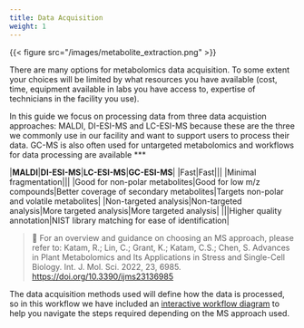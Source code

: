 ```yaml
---
title: Data Acquisition
weight: 1
---
```


{{< figure src="/images/metabolite_extraction.png" >}}

There are many options for metabolomics data acquisition. To some extent your choices will be limited by what resources you have available (cost, time,
equipment available in labs you have access to, expertise of technicians in the facility you use).

In this guide we focus on processing data from three data acquistion approaches: MALDI, DI-ESI-MS and LC-ESI-MS because these are the three we commonly
use in our facility and want to support users to process their data. GC-MS is also often used for untargeted metabolomics and workflows for data processing
are available ***

|**MALDI**|**DI-ESI-MS**|**LC-ESI-MS**|**GC-ESI-MS**|
|Fast|Fast|||
|Minimal fragmentation|||
|Good for non-polar metabolites|Good for low m/z compounds|Better coverage of secondary metabolites|Targets non-polar and volatile metabolites|
|Non-targeted analysis|Non-targeted analysis|More targeted analysis|More targeted analysis|
|||Higher quality annotation|NIST library matching for ease of identification|


> :book: For an overview and guidance on choosing an MS approach, please refer to:
Katam, R.; Lin, C.; Grant, K.; Katam, C.S.; Chen, S. Advances in Plant Metabolomics and Its Applications in Stress and Single-Cell Biology. Int. J. Mol. Sci. 2022, 23, 6985. https://doi.org/10.3390/ijms23136985

The data acquisition methods used will define how the data is processed, so in this workflow we have included an [interactive workflow diagram](https://untargeted-metabolomics-workflow.netlify.app/00_overview/05_workflow-diagram/) to help you
navigate the steps required depending on the MS approach used.